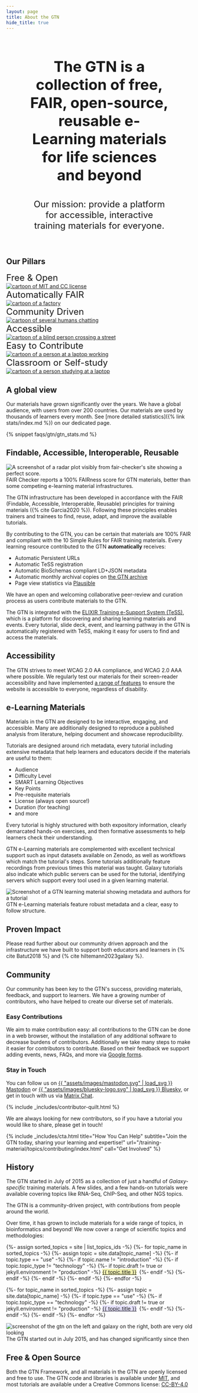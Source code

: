 ```yaml
---
layout: page
title: About the GTN
hide_title: true
---
```


<div id='hero'>
  <p id="hero-headline">
  The GTN is a collection of free, FAIR, open-source, reusable e-Learning materials for life sciences and beyond
  </p>
  <p id="hero-subtitle">
  Our mission: provide a platform for accessible, interactive training materials for everyone.
  </p>
</div>

<h2>Our Pillars</h2>

<div class="row" id="button-row">
<div class="col-md-2">
<div>Free & Open</div>
<a href="#free-open-source">
<img src="{% link assets/images/undraw_open_source.svg %}" alt="cartoon of MIT and CC license">
</a>
</div>
<div class="col-md-2">
<div>Automatically FAIR</div>
<a href="#findable-accessible-interoperable-reusable">
<img src="{% link assets/images/undraw_automation.svg %}" alt="cartoon of a factory">
</a>
</div>
<div class="col-md-2">
<div>Community Driven</div>
<a href="#community">
<img src="{% link assets/images/undraw_community.svg %}" alt="cartoon of several humans chatting">
</a>
</div>
<div class="col-md-2">
<div>Accessible</div>
<a href="#accessibilty">
<img src="{% link assets/images/undraw_accessible.svg %}" alt="cartoon of a blind person crossing a street">
</a>
</div>
<div class="col-md-2">
<div>Easy to Contribute</div>
<a href="#easy-contributions">
<img src="{% link assets/images/undraw_developer.svg %}" alt="cartoon of a person at a laptop working">
</a>
</div>
<div class="col-md-2">
<div>Classroom or Self-study</div>
<a href="#e-learning-materials">
<img src="{% link assets/images/undraw_online_learning.svg %}" alt="cartoon of a person studying at a laptop">
</a>
</div>
</div>

## A global view

Our materials have grown significantly over the years. We have a global audience, with users from over 200 countries. Our materials are used by thousands of learners every month. See [more detailed statistics]({% link stats/index.md %}) on our dedicated page.

<div markdown=0>
{% snippet faqs/gtn/gtn_stats.md %}
</div>

## Findable, Accessible, Interoperable, Reusable

<div class="row">
<div class="col-md-4">
<figure>
  <img alt="A screenshot of a radar plot visibly from fair-checker's site showing a perfect score." src="{% link news/images/FAIR-Checker-us.png %}">
  <figcaption>FAIR Checker reports a 100% FAIRness score for GTN materials, better than some competing e-learning material infrastructures.</figcaption>
</figure>
</div>
<div class="col-md-8" markdown=1>

The GTN infrastructure has been developed in accordance with the FAIR (Findable, Accessible, Interoperable, Reusable) principles for training materials ({% cite Garcia2020 %}). Following these principles enables trainers and trainees to find, reuse, adapt, and improve the available tutorials.

By contributing to the GTN, you can be certain that materials are 100% FAIR and compliant with the 10 Simple Rules for FAIR training materials. Every learning resource contributed to the GTN **automatically** receives:

- Automatic Persistent URLs
- Automatic TeSS registration
- Automatic BioSchemas compliant LD+JSON metadata
- Automatic monthly archival copies on [the GTN archive](https://training.galaxyproject.org/archive/)
- Page view statistics via [Plausible](https://plausible.galaxyproject.eu/training.galaxyproject.org)

We have an open and welcoming collaborative peer-review and curation process as users contribute materials to the GTN.

The GTN is integrated with the [ELIXIR Training e-Support System (TeSS)](https://tess.elixir-europe.org/), which is a platform for discovering and sharing learning materials and events. Every tutorial, slide deck, event, and learning pathway in the GTN is automatically registered with TeSS, making it easy for users to find and access the materials.

</div>
</div>

## Accessibility

The GTN strives to meet WCAG 2.0 AA compliance, and WCAG 2.0 AAA where possible. We regularly test our materials for their screen-reader accessibility and have implemented <a href="{% link accessibility.md %}">a range of features</a> to ensure the website is accessible to everyone, regardless of disability.

## e-Learning Materials

<div class="row">
<div class="col-md-8" markdown=1>

Materials in the GTN are designed to be interactive, engaging, and accessible. Many are additionally designed to reproduce a published analysis from literature, helping document and showcase reproducibility.

Tutorials are designed around rich metadata, every tutorial including extensive metadata that help learners and educators decide if the materials are useful to them:

- Audience
- Difficulty Level
- SMART Learning Objectives
- Key Points
- Pre-requisite materials
- License (always open source!)
- Duration (for teaching)
- and more

Every tutorial is highly structured with both expository information, clearly demarcated hands-on exercises, and then formative assessments to help learners check their understanding.

GTN e-Learning materials are complemented with excellent technical support such as input datasets available on Zenodo, as well as workflows which match the tutorial's steps. Some tutorials additionally feature recordings from previous times this material was taught. Galaxy tutorials also indicate which public servers can be used for the tutorial, identifying servers which support every tool used in a given learning material.

</div>
<div class="col-md-4">
<figure>
  <img alt="Screenshot of a GTN learning material showing metadata and authors for a tutorial" src="{% link assets/images/tutorial-overview.png %}">
  <figcaption>GTN e-Learning materials feature robust metadata and a clear, easy to follow structure.</figcaption>
</figure>
</div>
</div>

## Proven Impact

Please read further about our community driven approach and the infrastructure we have built to support both educators and learners in {% cite Batut2018 %} and {% cite hiltemann2023galaxy %}.

## Community

Our community has been key to the GTN's success, providing materials, feedback, and support to learners. We have a growing number of contributors, who have helped to create our diverse set of materials.

### Easy Contributions

We aim to make contribution easy: all contributions to the GTN can be done in a web browser, without the installation of any additional software to decrease burdens of contributors. Additionally we take many steps to make it easier for contributors to contribute. Based on their feedback we support adding events, news, FAQs, and more via <a href="{{ site.baseurl }}/news/2024/07/17/google-forms.html">Google forms</a>.

### Stay in Touch

You can follow us on <a rel="me" href="https://mstdn.science/@gtn"><span style="fill: var(--hyperlink);">{{ "assets/images/mastodon.svg" | load_svg }}</span> Mastodon</a> or <a rel="me" href="https://bsky.app/profile/galaxytraining.bsky.social"><span style="fill: var(--hyperlink);">{{ "assets/images/bluesky-logo.svg" | load_svg }}</span> Bluesky</a>, or get in touch with us via <a rel="me" href="https://matrix.to/#/%23Galaxy-Training-Network_Lobby%3Agitter.im">Matrix Chat</a>.

{% include _includes/contributor-quilt.html %} 

We are always looking for new contributors, so if you have a tutorial you would like to share, please get in touch!

{% include _includes/cta.html title="How You Can Help" subtitle="Join the GTN today, sharing your learning and expertise!" url="/training-material/topics/contributing/index.html" call="Get Involved" %}


## History

<div class="row">
<div class="col-md-8" markdown=1>

The GTN started in July of 2015 as a collection of just a handful of <i>Galaxy-specific</i> training materials. A few slides, and a few hands-on tutorials were available covering topics like RNA-Seq, ChIP-Seq, and other NGS topics.

The GTN is a community-driven project, with contributions from people around the world.

Over time, it has grown to include materials for a wide range of topics, in bioinformatics and beyond! We now cover a range of scientific topics and methodologies:

{%- assign sorted_topics = site | list_topics_ids -%}
{%- for topic_name in sorted_topics -%}
{%- assign topic = site.data[topic_name] -%}
{%- if topic.type == "use" -%}
{%- if topic.name != "introduction" -%}
{%- if topic.topic_type != "technology" -%}
{%- if topic.draft != true or jekyll.environment != "production" -%}
<a class="label label-default tutorial_tag" style="background: #f2f2b1; border-color: #aa8;" href="{{ site.baseurl }}/topics/{{ topic.name }}/">
{{ topic.title }}</a>
{%- endif -%}
{%- endif -%}
{%- endif -%}
{%- endif -%}
{%- endfor -%}

{%- for topic_name in sorted_topics -%}
{%- assign topic = site.data[topic_name] -%}
{%- if topic.type == "use" -%}
{%- if topic.topic_type == "technology" -%}
{%- if topic.draft != true or jekyll.environment != "production" -%}
<a class="label label-default tutorial_tag" style="background: #e4e0fb; border-color: #4a456c;" href="{{ site.baseurl }}/topics/{{ topic.name }}/">
{{ topic.title }}</a>
{%- endif -%}
{%- endif -%}
{%- endif -%}
{%- endfor -%}

</div>

<div class="col-md-4">
<figure>
  <img alt="screenshot of the gtn on the left and galaxy on the right, both are very old looking" src="{% link shared/images/interactive_training-old.png %}">
  <figcaption>The GTN started out in July 2015, and has changed significantly since then</figcaption>
</figure>
</div>
</div>


## Free & Open Source

Both the GTN Framework, and all materials in the GTN are openly licensed and free to use. The GTN code and libraries is available under <a rel="license" href="https://github.com/galaxyproject/training-material/blob/main/LICENSE.md">MIT</a>, and most tutorials are available under a Creative Commons license: <a rel="license" href="https://spdx.org/licenses/CC-BY-4.0">CC-BY-4.0</a>

<style>
#hero {
    border: 2px solid var(--border-light);
    margin: 1rem;
    padding: 1rem 3rem;
    text-align: center;
    border-radius: 25px;
}
#hero-headline {
    font-size: 2.5rem;
    font-weight: bold;
}
#hero-subtitle {
    font-size: 1.5rem;
}
.main-content {
    font-size: 1.25;
}
figure {
margin: 0;
}
.tutorial_tag {
  margin-inline-end: 0.2rem;
}

#button-row div.col-md-2 div {
    font-size: 1.5rem;
}
#button-row a {
    display: block;
    border: none;
}
#button-row a:hover {
    border: 1px solid var(--hyperlink);
}
</style>
